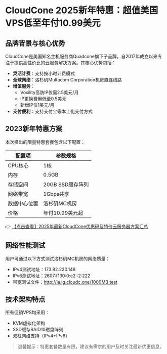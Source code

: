 # CloudCone 2025新年特惠：超值美国VPS低至年付10.99美元

## 品牌背景与核心优势

CloudCone是美国知名主机服务商Quadcone旗下子品牌，自2017年成立以来专注于提供高性价比的云服务解决方案。其核心优势包括：

- **灵活计费**：支持按小时计费模式
- **全球网络**：洛杉矶Multacom Corporation机房直连线路
- **增值服务**：
  - Voxility高防IP仅需2.5美元/月
  - IP更换费用低至0.5美元
  - 新增IP仅1美元/月
- **支付便利**：支持支付宝等本土化支付方式

## 2023新年特惠方案

本次推出的限量特惠套餐包含以下配置：

| 配置项       | 参数规格          |
|--------------|------------------|
| CPU核心      | 1核              |
| 内存         | 0.5GB            |
| 存储空间     | 20GB SSD缓存阵列 |
| 网络带宽     | 1Gbps共享        |
| 数据中心位置 | 洛杉矶MC机房     |
| 价格         | 年付10.99美元起  |

👉 [【点击查看】2025年最新CloudCone优惠码及特价云服务器方案汇总](https://bit.ly/Cloudcone)

## 网络性能测试

用户可通过以下方式测试洛杉矶MC机房的网络质量：

- IPv4测试地址：173.82.220.148
- IPv6测试地址：2607:f130:0:c2::2:222
- 带宽测试文件：http://la.lg.cloudc.one/1000MB.test

## 技术架构特点

所有促销VPS均采用：
- KVM虚拟化架构
- SSD缓存RAID10磁盘阵列
- 双栈网络支持（IPv4+IPv6）

> 温馨提示：特惠套餐数量有限，建议有需求的用户及时关注最新优惠信息。